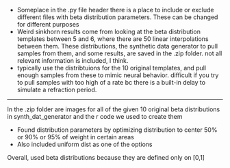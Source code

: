 - Someplace in the .py file header there is a place to include or exclude different files with beta distribution parameters. These can be changed for different purposes
- Weird sinkhorn results come from looking at the beta distribution templates between 5 and 6, where there are 50 linear interpolations between them. These distributions, the synthetic data generator to pull samples from them, and some results, are saved in the .zip folder. not all relevant information is included, I think.
- typically use the distribtuions for the 10 original templates, and pull enough samples from these to mimic neural behavior. difficult if you try to pull samples with too high of a rate bc there is a built-in delay to simulate a refraction period.

********

In the .zip folder are images for all of the given 10 original beta distributions in synth_dat_generator and the r code we used to create them
- Found distribution parameters by optimizing distribution to center 50% or 90% or 95% of weight in certain areas
- Also included uniform dist as one of the options

Overall, used beta distributions because they are defined only on [0,1]

